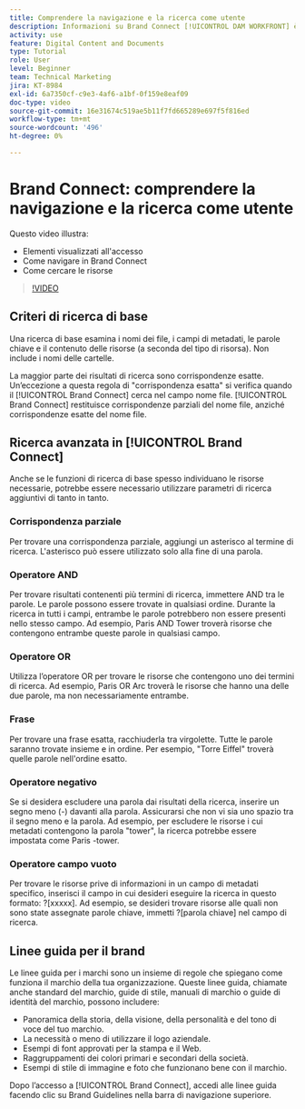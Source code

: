```yaml
---
title: Comprendere la navigazione e la ricerca come utente
description: Informazioni su Brand Connect [!UICONTROL DAM WORKFRONT] è e come navigarlo.
activity: use
feature: Digital Content and Documents
type: Tutorial
role: User
level: Beginner
team: Technical Marketing
jira: KT-8984
exl-id: 6a7350cf-c9e3-4af6-a1bf-0f159e8eaf09
doc-type: video
source-git-commit: 16e31674c519ae5b11f7fd665289e697f5f816ed
workflow-type: tm+mt
source-wordcount: '496'
ht-degree: 0%

---
```


# Brand Connect: comprendere la navigazione e la ricerca come utente

Questo video illustra:

* Elementi visualizzati all&#39;accesso
* Come navigare in Brand Connect
* Come cercare le risorse

>[!VIDEO](https://video.tv.adobe.com/v/335246/?quality=12&learn=on)

## Criteri di ricerca di base

Una ricerca di base esamina i nomi dei file, i campi di metadati, le parole chiave e il contenuto delle risorse (a seconda del tipo di risorsa). Non include i nomi delle cartelle.

La maggior parte dei risultati di ricerca sono corrispondenze esatte. Un’eccezione a questa regola di &quot;corrispondenza esatta&quot; si verifica quando il [!UICONTROL Brand Connect] cerca nel campo nome file. [!UICONTROL Brand Connect] restituisce corrispondenze parziali del nome file, anziché corrispondenze esatte del nome file.

## Ricerca avanzata in [!UICONTROL Brand Connect]

Anche se le funzioni di ricerca di base spesso individuano le risorse necessarie, potrebbe essere necessario utilizzare parametri di ricerca aggiuntivi di tanto in tanto.

### Corrispondenza parziale

Per trovare una corrispondenza parziale, aggiungi un asterisco al termine di ricerca. L&#39;asterisco può essere utilizzato solo alla fine di una parola.

### Operatore AND

Per trovare risultati contenenti più termini di ricerca, immettere AND tra le parole. Le parole possono essere trovate in qualsiasi ordine. Durante la ricerca in tutti i campi, entrambe le parole potrebbero non essere presenti nello stesso campo. Ad esempio, Paris AND Tower troverà risorse che contengono entrambe queste parole in qualsiasi campo.

### Operatore OR

Utilizza l’operatore OR per trovare le risorse che contengono uno dei termini di ricerca. Ad esempio, Paris OR Arc troverà le risorse che hanno una delle due parole, ma non necessariamente entrambe.

### Frase

Per trovare una frase esatta, racchiuderla tra virgolette. Tutte le parole saranno trovate insieme e in ordine. Per esempio, &quot;Torre Eiffel&quot; troverà quelle parole nell&#39;ordine esatto.

### Operatore negativo

Se si desidera escludere una parola dai risultati della ricerca, inserire un segno meno (-) davanti alla parola. Assicurarsi che non vi sia uno spazio tra il segno meno e la parola. Ad esempio, per escludere le risorse i cui metadati contengono la parola &quot;tower&quot;, la ricerca potrebbe essere impostata come Paris -tower.

### Operatore campo vuoto

Per trovare le risorse prive di informazioni in un campo di metadati specifico, inserisci il campo in cui desideri eseguire la ricerca in questo formato: ?[xxxxx]. Ad esempio, se desideri trovare risorse alle quali non sono state assegnate parole chiave, immetti ?[parola chiave] nel campo di ricerca.

## Linee guida per il brand

Le linee guida per i marchi sono un insieme di regole che spiegano come funziona il marchio della tua organizzazione. Queste linee guida, chiamate anche standard del marchio, guide di stile, manuali di marchio o guide di identità del marchio, possono includere:

* Panoramica della storia, della visione, della personalità e del tono di voce del tuo marchio.
* La necessità o meno di utilizzare il logo aziendale.
* Esempi di font approvati per la stampa e il Web.
* Raggruppamenti dei colori primari e secondari della società.
* Esempi di stile di immagine e foto che funzionano bene con il marchio.

Dopo l’accesso a [!UICONTROL Brand Connect], accedi alle linee guida facendo clic su Brand Guidelines nella barra di navigazione superiore.
